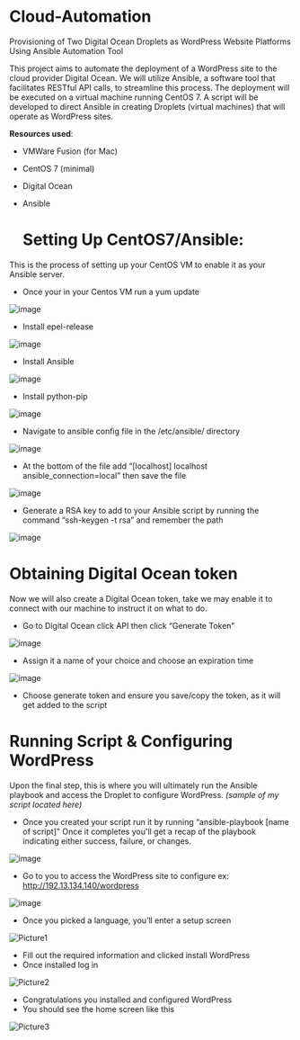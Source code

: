 # Cloud-Automation
Provisioning of Two Digital Ocean Droplets as WordPress Website Platforms Using Ansible Automation Tool

This project aims to automate the deployment of a WordPress site to the cloud provider Digital Ocean. We will utilize Ansible, a software tool that facilitates RESTful API calls, to streamline this process. The deployment will be executed on a virtual machine running CentOS 7. A script will be developed to direct Ansible in creating Droplets (virtual machines) that will operate as WordPress sites.

**Resources used**:
- VMWare Fusion (for Mac)
- CentOS 7 (minimal)
- Digital Ocean
- Ansible

  # Setting Up CentOS7/Ansible:
This is the process of setting up your CentOS VM to enable it as your Ansible server.
  
- Once your in your Centos VM run a yum update
  
 ![image](https://github.com/user-attachments/assets/cbe5b4b0-b8d5-4c0d-b641-1481febfa250)

-	Install epel-release

![image](https://github.com/user-attachments/assets/606172d3-cac9-4758-9f4a-6833fb71f75d)

  
-	Install Ansible 

![image](https://github.com/user-attachments/assets/cf26a377-fc82-4448-9339-bf460000bc11)

  
-	Install python-pip

![image](https://github.com/user-attachments/assets/3bc021a5-b577-46fd-956e-88d800f6faec)

-	Navigate to ansible config file in the /etc/ansible/ directory

![image](https://github.com/user-attachments/assets/54a16cfd-3efd-41de-9d15-a3fb10245428)

 
-	At the bottom of the file add “[localhost] localhost ansible_connection=local” then save the file

![image](https://github.com/user-attachments/assets/c156714b-557c-4312-9ea1-892cae8022d5)
  
-	Generate a RSA key to add to your Ansible script by running the command “ssh-keygen -t rsa” and remember the path

![image](https://github.com/user-attachments/assets/55ef2eba-d0f0-4c33-aa9d-958e7c184447)


# Obtaining Digital Ocean token
Now we will also create a Digital Ocean token, take we may enable it to connect with our machine to instruct it on what to do.
-	Go to Digital Ocean click API then click “Generate Token”

![image](https://github.com/user-attachments/assets/03407dc7-1e41-424b-9685-6005f71d6b03)

-	Assign it a name of your choice and choose an expiration time

![image](https://github.com/user-attachments/assets/b3608275-382c-4422-8a21-8d37775b9f70)
 
-	Choose generate token and ensure you save/copy the token, as it will get added to the script

# Running Script & Configuring WordPress
Upon the final step, this is where you will ultimately run the Ansible playbook and access the Droplet to configure WordPress. _(sample of my script located here)_
 -	Once you created your script run it by running “ansible-playbook [name of script]" Once it completes you'll get a recap of the playbook indicating either success, failure, or changes.

![image](https://github.com/user-attachments/assets/6da6092e-ecf7-45dc-8f87-8c7e32dfd461)
	 
-	Go to you to access the WordPress site to configure ex: http://192.13.134.140/wordpress

![image](https://github.com/user-attachments/assets/6fc65046-741d-4ccd-a2c8-36cd9b57c494)
  
-	Once you picked a language, you’ll enter a setup screen

![Picture1](https://github.com/user-attachments/assets/00a2ac17-7b87-487f-970c-07123c6cd170)

-	Fill out the required information and clicked install WordPress
-	Once installed log in

![Picture2](https://github.com/user-attachments/assets/6d4cfb28-3958-40f8-aeef-0ef3970d228d)
 
-	Congratulations you installed and configured WordPress
-	You should see the home screen like this

![Picture3](https://github.com/user-attachments/assets/f1f2bde1-c034-4534-9ea8-920f81f5aabf)
	  
